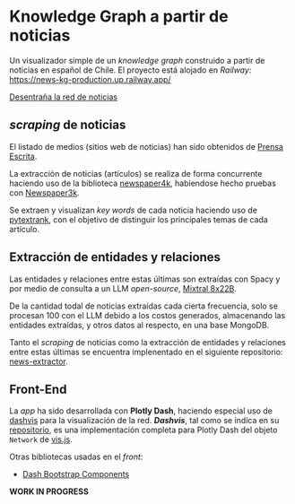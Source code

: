 # Knowledge Graph a partir de noticias

Un visualizador simple de un *knowledge graph* construido a partir de noticias en español de Chile. El proyecto está alojado en *Railway*: https://news-kg-production.up.railway.app/

[Desentraña la red de noticias](https://news-kg-production.up.railway.app/)

## *scraping* de noticias

El listado de medios (sitios web de noticias) han sido obtenidos de [Prensa Escrita](https://www.prensaescrita.com/#google_vignette).

La extracción de noticias (artículos) se realiza de forma concurrente haciendo uso de la biblioteca [newspaper4k](https://pypi.org/project/newspaper4k/), habiendose hecho pruebas con [Newspaper3k](https://github.com/codelucas/newspaper).

Se extraen y visualizan *key words* de cada noticia haciendo uso de [pytextrank](https://pypi.org/project/pytextrank/), con el objetivo de distinguir los principales temas de cada artículo.

## Extracción de entidades y relaciones

Las entidades y relaciones entre estas últimas son extraídas con Spacy y por medio de consulta a un LLM *open-source*, [Mixtral 8x22B](https://mistral.ai/technology/#models).

De la cantidad todal de noticias extraídas cada cierta frecuencia, solo se procesan 100 con el LLM debido a los costos generados, almacenando las entidades extraídas, y otros datos al respecto, en una base MongoDB.

Tanto el *scraping* de noticias como la extracción de entidades y relaciones entre estas últimas se encuentra implenentado en el siguiente repositorio: [news-extractor](https://github.com/Orion89/news-extractor/tree/mistral-extractor).

## Front-End

La *app* ha sido desarrollada con **Plotly Dash**, haciendo especial uso de [dashvis](https://pypi.org/project/dashvis/) para la visualización de la red. ***Dashvis***, tal como se indica en su [repositorio](), es una implementación completa para Plotly Dash del objeto `Network` de [vis.js](https://visjs.github.io/vis-network/docs/network/).

Otras bibliotecas usadas en el *front*:

* [Dash Bootstrap Components](https://dash-bootstrap-components.opensource.faculty.ai/)

**WORK IN PROGRESS**